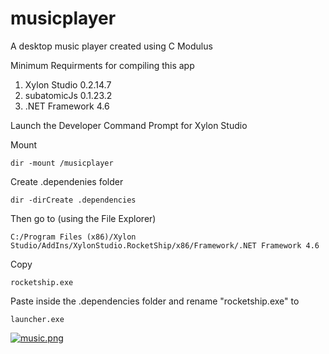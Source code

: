 # musicplayer
A desktop music player created using C Modulus

Minimum Requirments for compiling this app

1. Xylon Studio 0.2.14.7
2. subatomicJs 0.1.23.2
3. .NET Framework 4.6

Launch the Developer Command Prompt for Xylon Studio

Mount 
```
dir -mount /musicplayer
```


Create .dependenies folder
```
dir -dirCreate .dependencies
```


Then go to (using the File Explorer)
```
C:/Program Files (x86)/Xylon Studio/AddIns/XylonStudio.RocketShip/x86/Framework/.NET Framework 4.6
```


Copy
```
rocketship.exe
```


Paste inside the .dependencies folder and rename "rocketship.exe" to
```
launcher.exe
```


[![music.png](https://s4.postimg.org/7nckfhyhp/music.png)](https://postimg.org/image/imxrr3owp/)
